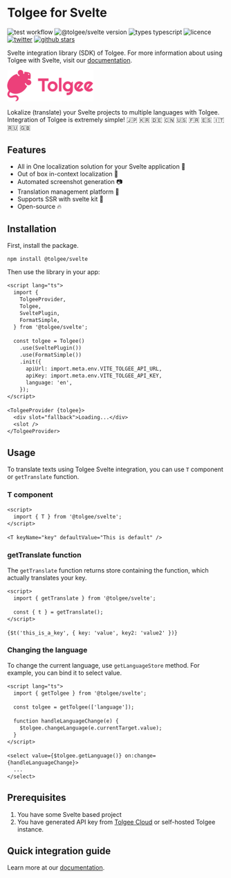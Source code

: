 # Tolgee for Svelte

![test workflow](https://github.com/tolgee/tolgee-js/actions/workflows/test.yml/badge.svg)
![@tolgee/svelte version](https://img.shields.io/npm/v/@tolgee/svelte?label=%40tolgee%2Fsvelte)
![types typescript](https://img.shields.io/badge/Types-Typescript-blue)
![licence](https://img.shields.io/github/license/tolgee/tolgee-js)
[![twitter](https://img.shields.io/twitter/follow/Tolgee_i18n?style=social)](https://twitter.com/Tolgee_i18n)
[![github stars](https://img.shields.io/github/stars/tolgee/tolgee-js?style=social)](https://github.com/tolgee/tolgee-js)

Svelte integration library (SDK) of Tolgee. For more information about using Tolgee with Svelte, visit our [documentation](https://tolgee.io/js-sdk).

[<img src="https://raw.githubusercontent.com/tolgee/documentation/main/tolgee_logo_text.svg" alt="Tolgee" width="200" />](https://tolgee.io)

Lokalize (translate) your Svelte projects to multiple languages with Tolgee. Integration of Tolgee is extremely simple!
🇯🇵 🇰🇷 🇩🇪 🇨🇳 🇺🇸 🇫🇷 🇪🇸 🇮🇹 🇷🇺 🇬🇧

## Features

- All in One localization solution for your Svelte application 🙌
- Out of box in-context localization 🎉
- Automated screenshot generation 📷
- Translation management platform 🎈
- Supports SSR with svelte kit 🎉
- Open-source 🔥

## Installation

First, install the package.

```
npm install @tolgee/svelte
```

Then use the library in your app:

```svelte
<script lang="ts">
  import {
    TolgeeProvider,
    Tolgee,
    SveltePlugin,
    FormatSimple,
  } from '@tolgee/svelte';

  const tolgee = Tolgee()
    .use(SveltePlugin())
    .use(FormatSimple())
    .init({
      apiUrl: import.meta.env.VITE_TOLGEE_API_URL,
      apiKey: import.meta.env.VITE_TOLGEE_API_KEY,
      language: 'en',
    });
</script>

<TolgeeProvider {tolgee}>
  <div slot="fallback">Loading...</div>
  <slot />
</TolgeeProvider>
```

## Usage

To translate texts using Tolgee Svelte integration, you can use `T` component or `getTranslate` function.

### T component

```svelte
<script>
  import { T } from '@tolgee/svelte';
</script>

<T keyName="key" defaultValue="This is default" />
```

### getTranslate function

The `getTranslate` function returns store containing the function, which actually translates your key.

```svelte
<script>
  import { getTranslate } from '@tolgee/svelte';

  const { t } = getTranslate();
</script>

{$t('this_is_a_key', { key: 'value', key2: 'value2' })}
```

### Changing the language

To change the current language, use `getLanguageStore` method. For example, you can bind it to select value.

```svelte
<script lang="ts">
  import { getTolgee } from '@tolgee/svelte';

  const tolgee = getTolgee(['language']);

  function handleLanguageChange(e) {
    $tolgee.changeLanguage(e.currentTarget.value);
  }
</script>

<select value={$tolgee.getLanguage()} on:change={handleLanguageChange}>
  ...
</select>
```

## Prerequisites

1. You have some Svelte based project
2. You have generated API key from [Tolgee Cloud](https://app.tolgee.io) or self-hosted Tolgee instance.

## Quick integration guide

Learn more at our [documentation](https://tolgee.io/js-sdk).
